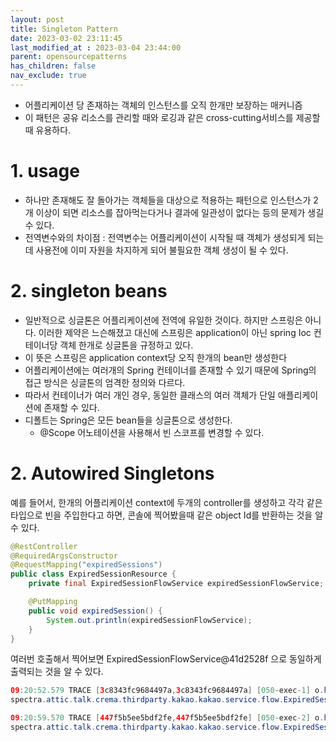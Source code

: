 ```yaml
---
layout: post
title: Singleton Pattern
date: 2023-03-02 23:11:45
last_modified_at : 2023-03-04 23:44:00
parent: opensourcepatterns
has_children: false
nav_exclude: true
---
```


- 어플리케이션 당 존재하는 객체의 인스턴스를 오직 한개만 보장하는 매커니즘
- 이 패턴은 공유 리소스를 관리할 때와 로깅과 같은 cross-cutting서비스를 제공할 때 유용하다.

# 1. usage
- 하나만 존재해도 잘 돌아가는 객체들을 대상으로 적용하는 패턴으로 인스턴스가 2개 이상이 되면 리소스를 잡아먹는다거나 결과에 일관성이 없다는 등의 문제가 생길 수 있다.
- 전역변수와의 차이점 : 전역변수는 어플리케이션이 시작될 때 객체가 생성되게 되는데 사용전에 이미 자원을 차지하게 되어 불필요한 객체 생성이 될 수 있다.

# 2. singleton beans

- 일반적으로 싱글톤은 어플리케이션에 전역에 유일한 것이다. 하지만 스프링은 아니다. 이러한 제약은 느슨해졌고 대신에 스프링은 application이 아닌 spring Ioc 컨테이너당 객체 한개로 싱글톤을 규정하고 있다.
- 이 뜻은 스프링은 application context당 오직 한개의 bean만 생성한다
- 어플리케이션에는 여러개의 Spring 컨테이너를 존재할 수 있기 때문에 Spring의 접근 방식은 싱글톤의 엄격한 정의와 다르다.
- 따라서 컨테이너가 여러 개인 경우, 동일한 클래스의 여러 객체가 단일 애플리케이션에 존재할 수 있다.
- 디폴트는 Spring은 모든 bean들을 싱글톤으로 생성한다.
    - @Scope 어노테이션을 사용해서 빈 스코프를 변경할 수 있다.

# 2. Autowired Singletons

예를 들어서, 한개의 어플리케이션 context에 두개의 controller를 생성하고 각각 같은 타입으로 빈을 주입한다고 하면, 콘솔에 찍어봤을때 같은 object Id를 반환하는 것을 알 수 있다.

```java
@RestController
@RequiredArgsConstructor
@RequestMapping("expiredSessions")
public class ExpiredSessionResource {
    private final ExpiredSessionFlowService expiredSessionFlowService;

    @PutMapping
    public void expiredSession() {
        System.out.println(expiredSessionFlowService);
    }
}
```

여러번 호출해서 찍어보면 ExpiredSessionFlowService@41d2528f 으로 동일하게 출력되는 것을 알 수 있다.

```java
09:20:52.579 TRACE [3c8343fc9684497a,3c8343fc9684497a] [050-exec-1] o.h.type.descriptor.sql.BasicBinder     : 64 bind            binding parameter [1] as [BIGINT] - [1675210852345]
spectra.attic.talk.crema.thirdparty.kakao.kakao.service.flow.ExpiredSessionFlowService@41d2528f

09:20:59.570 TRACE [447f5b5ee5bdf2fe,447f5b5ee5bdf2fe] [050-exec-2] o.h.type.descriptor.sql.BasicBinder     : 64 bind            binding parameter [1] as [BIGINT] - [1675210859549]
spectra.attic.talk.crema.thirdparty.kakao.kakao.service.flow.ExpiredSessionFlowService@41d2528f
```